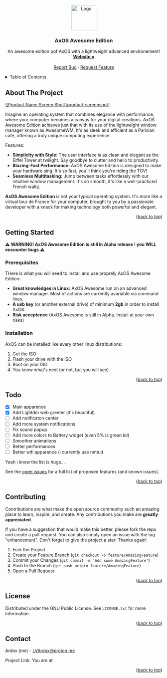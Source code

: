 <a name="readme-top"></a>


<!-- PROJECT SHIELDS -->
<!--
[![Contributors][contributors-shield]][contributors-url]
[![Forks][forks-shield]][forks-url]
[![Stargazers][stars-shield]][stars-url]
[![Issues][issues-shield]][issues-url]
[![MIT License][license-shield]][license-url]
[![LinkedIn][linkedin-shield]][linkedin-url]
-->


<!-- PROJECT LOGO -->
<br />
<div align="center">
    <img src="https://user-images.githubusercontent.com/110931544/250184275-f5b3bcf2-8dac-4d08-9c93-f83f18150d43.png" alt="Logo" width="80" height="80">
  </a>

  <h3 align="center">AxOS Awesome Edition</h3>

  <p align="center">
    An awesome edition pof AxOS with a lightweight advanced environement!
    <br />
    <a href="https://levraiardox.github.io"><strong>Website »</strong></a>
    <br />
    <br />
    <a href="https://github.com/levraiardox/AxOS-Awesome/issues">Report Bug</a>
    ·
    <a href="https://github.com/levraiardox/AxOS-Awesome/issues">Request Feature</a>
  </p>
</div>



<!-- TABLE OF CONTENTS -->
<details>
  <summary>Table of Contents</summary>
  <ol>
    <li>
      <a href="#about-the-project">About The Project</a>
    </li>
    <li>
      <a href="#getting-started">Getting Started</a>
      <ul>
        <li><a href="#prerequisites">Prerequisites</a></li>
        <li><a href="#installation">Installation</a></li>
      </ul>
    </li>
    <li><a href="#Todo">Todo</a></li>
    <li><a href="#contributing">Contributing</a></li>
    <li><a href="#license">License</a></li>
    <li><a href="#contact">Contact</a></li>
  </ol>
</details>



<!-- ABOUT THE PROJECT -->
## About The Project

[![Product Name Screen Shot][product-screenshot]](https://example.com)

Imagine an operating system that combines elegance with performance, where your computer becomes a canvas for your digital creations. AxOS Awesome Edition achieves just that with its use of the lightweight window manager known as AwesomeWM. It's as sleek and efficient as a Parisian café, offering a truly unique computing experience.

Features:
* **Simplicity with Style:** The user interface is as clean and elegant as the Eiffel Tower at twilight. Say goodbye to clutter and hello to productivity.
* **Blazing-Fast Performance:** AxOS Awesome Edition is designed to make your hardware sing. It's so fast, you'll think you're riding the TGV!
* **Seamless Multitasking:** Jump between tasks effortlessly with our intuitive window management. It's so smooth, it's like a well-practiced French waltz.
  
**AxOS Awesome Edition** is not your typical operating system. It's more like a virtual tour de France for your computer, brought to you by a passionate developer with a knack for making technology both powerful and elegant.


<p align="right">(<a href="#readme-top">back to top</a>)</p>



<!-- GETTING STARTED -->
## Getting Started

⚠️ **WARNING! AxOS Awesome Edition is still in Alpha release ! you WILL encounter bugs** ⚠️

### Prerequisites

THere is what you will need to install and use proprely AxOS Awesome Edition:
* **Great knowledges in Linux:** AxOS Awesome run on an advanced window manager. Most of actions are currently avariable via command lines.
* **A usb key** (or another external drive) of minimum **2gb** in order to install AxOS.
* **Risk acceptence** (AxOS Awesome is still in Alpha. Install at your own risks)


### Installation

AxOS can be installed like every other linux distributions:
1. Get the ISO
2. Flash your drive with the ISO
3. Boot on your ISO
4. You know what's next (or not, but you will see)

<p align="right">(<a href="#readme-top">back to top</a>)</p>




<!-- Todo -->
## Todo

- [x] Main apparence
- [x] Add Lightdm web greeter (it's beautiful)
- [ ] Add notificaton center 
- [ ] Add more system notifications
- [ ] Fix sound popup
- [ ] Add more colors to Battery widget (even 5% is green lol)
- [ ] Smoother animations
- [ ] Better performances
- [ ] Better wifi apparence (i currently use nmtui)
      
Yeah i know the list is huge...


See the [open issues](https://github.com/LeVraiArdox/AxOS-Awesome/issues) for a full list of proposed features (and known issues).

<p align="right">(<a href="#readme-top">back to top</a>)</p>



<!-- CONTRIBUTING -->
## Contributing

Contributions are what make the open source community such an amazing place to learn, inspire, and create. Any contributions you make are **greatly appreciated**.

If you have a suggestion that would make this better, please fork the repo and create a pull request. You can also simply open an issue with the tag "enhancement".
Don't forget to give the project a star! Thanks again!

1. Fork the Project
2. Create your Feature Branch (`git checkout -b feature/AmazingFeature`)
3. Commit your Changes (`git commit -m 'Add some AmazingFeature'`)
4. Push to the Branch (`git push origin feature/AmazingFeature`)
5. Open a Pull Request

<p align="right">(<a href="#readme-top">back to top</a>)</p>



<!-- LICENSE -->
## License

Distributed under the GNU Public License. See `LICENSE.txt` for more information.

<p align="right">(<a href="#readme-top">back to top</a>)</p>



<!-- CONTACT -->
## Contact

Ardox (me) -  LVArdox@proton.me

Project Link: You are at

<p align="right">(<a href="#readme-top">back to top</a>)</p>

